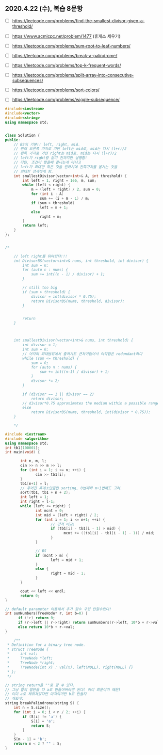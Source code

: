 ## 2020.4.22 (수), 복습 8문항

- [ ] https://leetcode.com/problems/find-the-smallest-divisor-given-a-threshold/
- [ ] https://www.acmicpc.net/problem/1477 (휴게소 세우기)
- [ ] https://leetcode.com/problems/sum-root-to-leaf-numbers/
- [ ] https://leetcode.com/problems/break-a-palindrome/
- [ ] https://leetcode.com/problems/top-k-frequent-words/
- [ ] https://leetcode.com/problems/split-array-into-consecutive-subsequences/
- [ ] https://leetcode.com/problems/sort-colors/
- [ ] https://leetcode.com/problems/wiggle-subsequence/



```c++
#include<iostream>
#include<vector>
#include<string>
using namespace std;


class Solution {
public:
	// BS의 기본!! left, right, mid.
	// 원래 오른쪽 가지로 가면 left는 mid로, mid는 다시 (l+r)/2
	// 왼쪽 가지로 가면 right는 mid로, mid는 다시 (l+r)/2
	// left가 right랑 같기 전까지만 실행함!
	// 다만, 조건이 맞을때 끝나는게 아니고
	// left가 최대한 작은 것을 원하기에 왼쪽가지를 옮기는 것을
	// 최대한 섬세하게 함.
	int smallestDivisor(vector<int>& A, int threshold) {
		int left = 1, right = 1e6, m, sum;
		while (left < right) {
			m = (left + right) / 2, sum = 0;
			for (int i : A)
				sum += (i + m - 1) / m;
			if (sum > threshold)
				left = m + 1;
			else
				right = m;
		}
		return left;
	}
};


/*

	// left right를 둬야한다!!!
	int DivisorBS(vector<int>& nums, int threshold, int divisor) {
		int sum = 0;
		for (auto n : nums) {
			sum += int((n - 1) / divisor) + 1;
		}

		// still too big
		if (sum > threshold) {
			divisor = int(divisor * 0.75);
			return DivisorBS(nums, threshold, divisor);
		}


		return
	}



	int smallestDivisor(vector<int>& nums, int threshold) {
		int divisor = 1;
		int sum = 0;
		// 어차피 최대범위에서 줄여가도 큰차이없어서 이작업은 redundant하다
		while (sum <= threshold) {
			sum = 0;
			for (auto n : nums) {
				sum += int((n-1) / divisor) + 1;
			}
			divisor *= 2;
		}

		if (divisor == 1 || divisor == 2)
			return divisor;
		// divisor*0.75 approximates the median within a possible range
		else
			return DivisorBS(nums, threshold, int(divisor * 0.75));
	}

	*/
  ```


  ```c++
  #include <iostream>
  #include <algorithm>
  using namespace std;
  int tb1[100001];
  int main(void) {

         int n, m, l;
         cin >> n >> m >> l;
         for (int i = 1; i <= n; ++i) {
                cin >> tb1[i];
         }
         tb1[n+1] = l;
         // 주어진 휴게소만큼만 sorting, 0번째와 n+1번째도 고려.
         sort(tb1, tb1 + n + 2);
         int left = 1;
         int right = l-1;
         while (left <= right) {
                int mcnt = 0;
                int mid = (left + right) / 2;
                for (int i = 1; i <= n+1; ++i) {
                       // 간격 비교!
                       if (tb1[i] - tb1[i - 1] > mid) {
                             mcnt += ((tb1[i] - tb1[i - 1] - 1)) / mid;
                       }
                }

                // BS
                if (mcnt > m) {
                       left = mid + 1;
                }
                else {
                       right = mid - 1;
                }
         }

         cout << left << endl;
         return 0;
  }
```


```c++
// default parameter 이용해서 추가 함수 구현 안할수있다!
int sumNumbers(TreeNode* r, int b=0) {
      if (!r) return 0;
      if (r->left || r->right) return sumNumbers(r->left, 10*b + r->val) + sumNumbers(r->right, 10*b + r->val);
      else return 10*b + r->val;
}

    /**
 * Definition for a binary tree node.
 * struct TreeNode {
 *     int val;
 *     TreeNode *left;
 *     TreeNode *right;
 *     TreeNode(int x) : val(x), left(NULL), right(NULL) {}
 * };
 */
```


```c++
// string return을 ""로 할 수 있다.
// 그냥 앞의 절반을 다 a로 만들어버리면 된다( 이미 회문이기 때문)
// 이미 a로 채워져있다면 마지막거만 b로 만들자
// 개쉽네;
string breakPalindrome(string S) {
    int n = S.size();
    for (int i = 0; i < n / 2; ++i) {
        if (S[i] != 'a') {
            S[i] = 'a';
            return S;
        }
    }
    S[n - 1] = 'b';
    return n < 2 ? "" : S;
}
```
